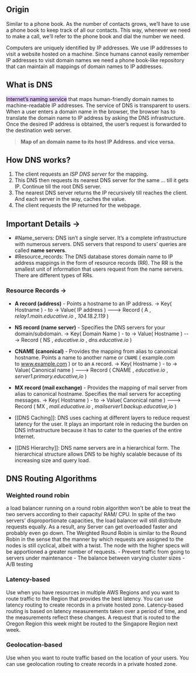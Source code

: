 ## Origin
Similar to a phone book. As the number of contacts grows, we’ll have to use a phone book to keep track of all our contacts. This way, whenever we need to make a call, we’ll refer to the phone book and dial the number we need.

Computers are uniquely identified by IP addresses. We use IP addresses to visit a website hosted on a machine. Since humans cannot easily remember IP addresses to visit domain names we need a phone book-like repository that can maintain all mappings of domain names to IP addresses. 

## What is DNS
<mark style="background: #D2B3FFA6;">Internet’s naming service</mark> that maps human-friendly domain names to machine-readable IP addresses. The service of DNS is transparent to users. When a user enters a domain name in the browser, the browser has to translate the domain name to IP address by asking the DNS infrastructure. Once the desired IP address is obtained, the user’s request is forwarded to the destination web server.

> **Map of an domain name to its host IP Address. and vice versa.**

## How DNS works?
1. The client requests an _ISP DNS server_ for the mapping.
2. This DNS then requests its nearest DNS server for the same … till it gets IP. Continue till the root DNS server.
3. The nearest DNS server returns the IP recursively till reaches the client. And each server in the way, caches the value.
4. The client requests the IP returned for the webpage.

## Important Details →
- #Name_servers: DNS isn’t a single server. It’s a complete infrastructure with numerous servers. DNS servers that respond to users’ queries are called **name servers**.
- #Resource_records: The DNS database stores domain name to IP address mappings in the form of resource records (RR). The RR is the smallest unit of information that users request from the name servers. There are different types of RRs.
### Resource Records →
- **A record (address)** - Points a hostname to an IP address.
	-> Key( Hostname ) - to -> Value( IP address ) 
	---> Record ( A , *relay1.main.educative.io* , *104.18.2.119* )

- **NS record (name server)** - Specifies the DNS servers for your domain/subdomain.
	-> Key( Domain Name ) - to -> Value( Hostname ) 
	---> Record ( NS , *educative.io* , *dns.educative.io* )

- **CNAME (canonical)** - Provides the mapping from alias to canonical hostname. Points a name to another name or `CNAME` ( example.com to www.example.com ) or to an `A` record.
	-> Key( Hostname ) - to -> Value( Canonical name ) 
	---> Record ( CNAME , *educative.io* , *server1.primary.educative,io* )

- **MX record (mail exchange)** - Provides the mapping of mail server from alias to canonical hostname. Specifies the mail servers for accepting messages.
	-> Key( Hostname ) - to -> Value( Canonical name ) 
	---> Record ( MX , *mail.educative.io* , *mailserver1.backup.educative,io* )

- [[DNS Caching]]: DNS uses caching at different layers to reduce request latency for the user. It plays an important role in reducing the burden on DNS infrastructure because it has to cater to the queries of the entire Internet.
- [[DNS Hierarchy]]: DNS name servers are in a hierarchical form. The hierarchical structure allows DNS to be highly scalable because of its increasing size and query load.

## DNS Routing Algorithms
### Weighted round robin 
a load balancer running on a round robin algorithm won't be able to treat the two servers according to their capacity/ RAM/ CPU. In spite of the two servers' disproportionate capacities, the load balancer will still distribute requests equally. As a result, any Server can get overloaded faster and probably even go down. The Weighted Round Robin is similar to the Round Robin in the sense that the manner by which requests are assigned to the nodes is still cyclical, albeit with a twist. The node with the higher specs will be apportioned a greater number of requests.
    - Prevent traffic from going to servers under maintenance
    - The balance between varying cluster sizes
    - A/B testing
### Latency-based
Use when you have resources in multiple AWS Regions and you want to route traffic to the Region that provides the best latency. You can use latency routing to create records in a private hosted zone. Latency-based routing is based on latency measurements taken over a period of time, and the measurements reflect these changes. A request that is routed to the Oregon Region this week might be routed to the Singapore Region next week.
### Geolocation-based 
Use when you want to route traffic based on the location of your users. You can use geolocation routing to create records in a private hosted zone.